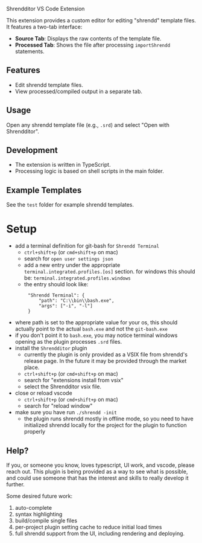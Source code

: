 Shrendditor VS Code Extension

This extension provides a custom editor for editing "shrendd" template files. It features a two-tab interface:
- **Source Tab**: Displays the raw contents of the template file.
- **Processed Tab**: Shows the file after processing `importShrendd` statements.

## Features
- Edit shrendd template files.
- View processed/compiled output in a separate tab.

## Usage
Open any shrendd template file (e.g., `.srd`) and select "Open with Shrendditor".

## Development
- The extension is written in TypeScript.
- Processing logic is based on shell scripts in the main folder.

## Example Templates
See the `test` folder for example shrendd templates.

# Setup

* add a terminal definition for git-bash for `Shrendd Terminal`
  * `ctrl+shift+p` (or `cmd+shift+p` on mac)
  * search for `open user settings json`
  * add a new entry under the appropriate `terminal.integrated.profiles.[os]` section. for windows this should be: `terminal.integrated.profiles.windows`
  * the entry should look like:
```
        "Shrendd Terminal": {
            "path": "C:\\bin\\bash.exe",
            "args": ["-i", "-l"]
        }
```
  * where path is set to the appropriate value for your os, this should actually point to the actual `bash.exe` and not the `git-bash.exe`
  * if you don't point it to `bash.exe`, you may notice terminal windows opening as the plugin processes `.srd` files.
* install the `Shrendditor` plugin
  * currently the plugin is only provided as a VSIX file from shrendd's release page. In the future it may be provided through the market place.
  * `ctrl+shift+p` (or `cmd+shift+p` on mac)
  * search for "extensions install from vsix"
  * select the Shrendditor vsix file.
* close or reload vscode
  * `ctrl+shift+p` (or `cmd+shift+p` on mac)
  * search for "reload window"
* make sure you have run `./shrendd -init`
  * the plugin runs shrendd mostly in offline mode, so you need to have initialized shrendd locally for the project for the plugin to function properly


## Help?

If you, or someone you know, loves typescript, UI work, and vscode, please reach out. This plugin is being provided as a way to see what is possible, and could use someone that has the interest and skills to really develop it further.

Some desired future work:
1. auto-complete
2. syntax highlighting
3. build/compile single files
4. per-project plugin setting cache to reduce initial load times
5. full shrendd support from the UI, including rendering and deploying.